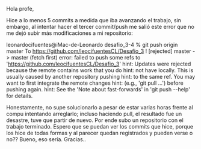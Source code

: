 Hola profe,

Hice a lo menos 5 commits a medida que iba avanzando el trabajo, sin embargo, al intentar hacer el tercer commit/push me salió este error que no me dejó subir más modificaciones a mi repositorio:

leonardocifuentes@iMac-de-Leonardo desafio_3-4 % git push origin master
To https://github.com/leocifuentesCL/Desafio_3
 ! [rejected]        master -> master (fetch first)
error: failed to push some refs to 'https://github.com/leocifuentesCL/Desafio_3'
hint: Updates were rejected because the remote contains work that you do
hint: not have locally. This is usually caused by another repository pushing
hint: to the same ref. You may want to first integrate the remote changes
hint: (e.g., 'git pull ...') before pushing again.
hint: See the 'Note about fast-forwards' in 'git push --help' for details.

Honestamente, no supe solucionarlo a pesar de estar varias horas frente al compu intentando arreglarlo; incluso haciendo pull, el resultado fue un desastre, tuve que partir de nuevo. Por ende subo un repositorio con el trabajo terminado. Espero que se puedan ver los commits que hice, porque los hice de todas formas y al parecer quedan registrados y pueden verse o no?? Bueno, eso sería. Gracias.. 